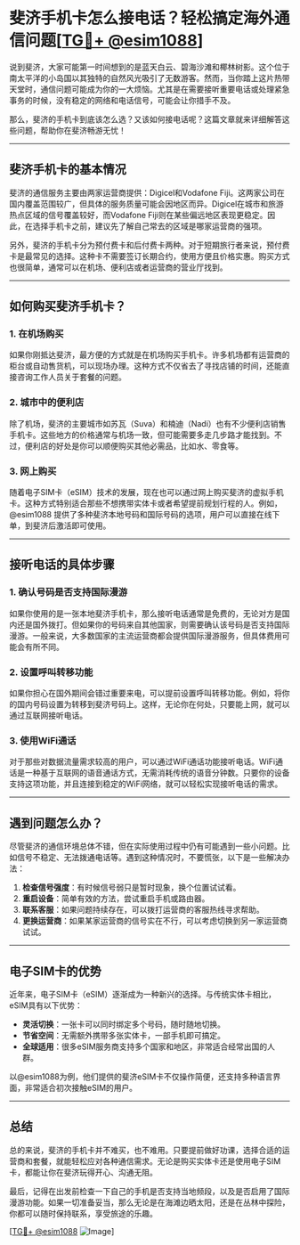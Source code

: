 # 斐济手机卡怎么接电话？轻松搞定海外通信问题[[TG💪+ @esim1088](https://t.me/s/esim1088)]

说到斐济，大家可能第一时间想到的是蓝天白云、碧海沙滩和椰林树影。这个位于南太平洋的小岛国以其独特的自然风光吸引了无数游客。然而，当你踏上这片热带天堂时，通信问题可能成为你的一大烦恼。尤其是在需要接听重要电话或处理紧急事务的时候，没有稳定的网络和电话信号，可能会让你措手不及。

那么，斐济的手机卡到底该怎么选？又该如何接电话呢？这篇文章就来详细解答这些问题，帮助你在斐济畅游无忧！

---

## 斐济手机卡的基本情况

斐济的通信服务主要由两家运营商提供：Digicel和Vodafone Fiji。这两家公司在国内覆盖范围较广，但具体的服务质量可能会因地区而异。Digicel在城市和旅游热点区域的信号覆盖较好，而Vodafone Fiji则在某些偏远地区表现更稳定。因此，在选择手机卡之前，建议先了解自己常去的区域是哪家运营商的强项。

另外，斐济的手机卡分为预付费卡和后付费卡两种。对于短期旅行者来说，预付费卡是最常见的选择。这种卡不需要签订长期合约，使用方便且价格实惠。购买方式也很简单，通常可以在机场、便利店或者运营商的营业厅找到。

---

## 如何购买斐济手机卡？

### 1. 在机场购买

如果你刚抵达斐济，最方便的方式就是在机场购买手机卡。许多机场都有运营商的柜台或自动售货机，可以现场办理。这种方式不仅省去了寻找店铺的时间，还能直接咨询工作人员关于套餐的问题。

### 2. 城市中的便利店

除了机场，斐济的主要城市如苏瓦（Suva）和楠迪（Nadi）也有不少便利店销售手机卡。这些地方的价格通常与机场一致，但可能需要多走几步路才能找到。不过，便利店的好处是你可以顺便购买其他必需品，比如水、零食等。

### 3. 网上购买

随着电子SIM卡（eSIM）技术的发展，现在也可以通过网上购买斐济的虚拟手机卡。这种方式特别适合那些不想携带实体卡或者希望提前规划行程的人。例如，@esim1088 提供了多种斐济本地号码和国际号码的选项，用户可以直接在线下单，到斐济后激活即可使用。

---

## 接听电话的具体步骤

### 1. 确认号码是否支持国际漫游

如果你使用的是一张本地斐济手机卡，那么接听电话通常是免费的，无论对方是国内还是国外拨打。但如果你的号码来自其他国家，则需要确认该号码是否支持国际漫游。一般来说，大多数国家的主流运营商都会提供国际漫游服务，但具体费用可能会有所不同。

### 2. 设置呼叫转移功能

如果你担心在国外期间会错过重要来电，可以提前设置呼叫转移功能。例如，将你的国内号码设置为转移到斐济号码上。这样，无论你在何处，只要能上网，就可以通过互联网接听电话。

### 3. 使用WiFi通话

对于那些对数据流量需求较高的用户，可以通过WiFi通话功能接听电话。WiFi通话是一种基于互联网的语音通话方式，无需消耗传统的语音分钟数。只要你的设备支持这项功能，并且连接到稳定的WiFi网络，就可以轻松实现接听电话的需求。

---

## 遇到问题怎么办？

尽管斐济的通信环境总体不错，但在实际使用过程中仍有可能遇到一些小问题。比如信号不稳定、无法拨通电话等。遇到这种情况时，不要慌张，以下是一些解决办法：

1. **检查信号强度**：有时候信号弱只是暂时现象，换个位置试试看。
2. **重启设备**：简单有效的方法，尝试重启手机或路由器。
3. **联系客服**：如果问题持续存在，可以拨打运营商的客服热线寻求帮助。
4. **更换运营商**：如果某家运营商的信号实在不行，可以考虑切换到另一家运营商试试。

---

## 电子SIM卡的优势

近年来，电子SIM卡（eSIM）逐渐成为一种新兴的选择。与传统实体卡相比，eSIM具有以下优势：

- **灵活切换**：一张卡可以同时绑定多个号码，随时随地切换。
- **节省空间**：无需额外携带多张实体卡，一部手机即可搞定。
- **全球适用**：很多eSIM服务商支持多个国家和地区，非常适合经常出国的人群。

以@esim1088为例，他们提供的斐济eSIM卡不仅操作简便，还支持多种语言界面，非常适合初次接触eSIM的用户。

---

## 总结

总的来说，斐济的手机卡并不难买，也不难用。只要提前做好功课，选择合适的运营商和套餐，就能轻松应对各种通信需求。无论是购买实体卡还是使用电子SIM卡，都能让你在斐济玩得开心、沟通无阻。

最后，记得在出发前检查一下自己的手机是否支持当地频段，以及是否启用了国际漫游功能。如果一切准备妥当，那么无论是在海滩边晒太阳，还是在丛林中探险，你都可以随时保持联系，享受旅途的乐趣。

[[TG💪+ @esim1088](https://t.me/s/esim1088) ![Image](https://i.postimg.cc/4NQfJmqS/Snipaste-2025-05-13-00-14-12.png)]
